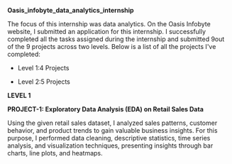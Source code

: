 **Oasis_infobyte_data_analytics_internship**

The focus of this internship was data analytics. On the Oasis Infobyte website, I submitted an application for this internship. I successfully completed all the tasks assigned during the internship and submitted 9out of the 9 projects across two levels. Below is a list of all the projects I've completed:  

- Level 1:4 Projects
   
- Level 2:5 Projects

**LEVEL 1**

**PROJECT-1: Exploratory Data Analysis (EDA) on Retail Sales Data**

Using the given retail sales dataset, I analyzed sales patterns, customer behavior, and product trends to gain valuable business insights. For this purpose, I performed data cleaning, descriptive statistics, time series analysis, and visualization techniques, presenting insights through bar charts, line plots, and heatmaps.

